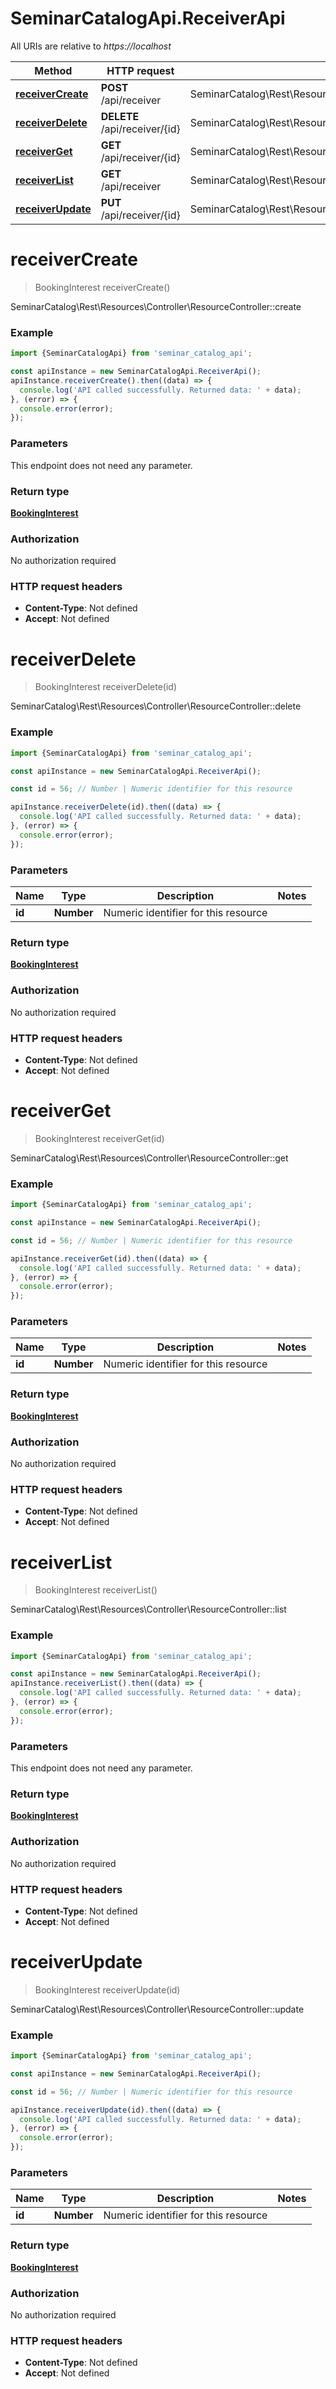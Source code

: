 # SeminarCatalogApi.ReceiverApi

All URIs are relative to *https://localhost*

Method | HTTP request | Description
------------- | ------------- | -------------
[**receiverCreate**](ReceiverApi.md#receiverCreate) | **POST** /api/receiver | SeminarCatalog\\Rest\\Resources\\Controller\\ResourceController::create
[**receiverDelete**](ReceiverApi.md#receiverDelete) | **DELETE** /api/receiver/{id} | SeminarCatalog\\Rest\\Resources\\Controller\\ResourceController::delete
[**receiverGet**](ReceiverApi.md#receiverGet) | **GET** /api/receiver/{id} | SeminarCatalog\\Rest\\Resources\\Controller\\ResourceController::get
[**receiverList**](ReceiverApi.md#receiverList) | **GET** /api/receiver | SeminarCatalog\\Rest\\Resources\\Controller\\ResourceController::list
[**receiverUpdate**](ReceiverApi.md#receiverUpdate) | **PUT** /api/receiver/{id} | SeminarCatalog\\Rest\\Resources\\Controller\\ResourceController::update


<a name="receiverCreate"></a>
# **receiverCreate**
> BookingInterest receiverCreate()

SeminarCatalog\\Rest\\Resources\\Controller\\ResourceController::create

### Example
```javascript
import {SeminarCatalogApi} from 'seminar_catalog_api';

const apiInstance = new SeminarCatalogApi.ReceiverApi();
apiInstance.receiverCreate().then((data) => {
  console.log('API called successfully. Returned data: ' + data);
}, (error) => {
  console.error(error);
});

```

### Parameters
This endpoint does not need any parameter.

### Return type

[**BookingInterest**](BookingInterest.md)

### Authorization

No authorization required

### HTTP request headers

 - **Content-Type**: Not defined
 - **Accept**: Not defined

<a name="receiverDelete"></a>
# **receiverDelete**
> BookingInterest receiverDelete(id)

SeminarCatalog\\Rest\\Resources\\Controller\\ResourceController::delete

### Example
```javascript
import {SeminarCatalogApi} from 'seminar_catalog_api';

const apiInstance = new SeminarCatalogApi.ReceiverApi();

const id = 56; // Number | Numeric identifier for this resource

apiInstance.receiverDelete(id).then((data) => {
  console.log('API called successfully. Returned data: ' + data);
}, (error) => {
  console.error(error);
});

```

### Parameters

Name | Type | Description  | Notes
------------- | ------------- | ------------- | -------------
 **id** | **Number**| Numeric identifier for this resource | 

### Return type

[**BookingInterest**](BookingInterest.md)

### Authorization

No authorization required

### HTTP request headers

 - **Content-Type**: Not defined
 - **Accept**: Not defined

<a name="receiverGet"></a>
# **receiverGet**
> BookingInterest receiverGet(id)

SeminarCatalog\\Rest\\Resources\\Controller\\ResourceController::get

### Example
```javascript
import {SeminarCatalogApi} from 'seminar_catalog_api';

const apiInstance = new SeminarCatalogApi.ReceiverApi();

const id = 56; // Number | Numeric identifier for this resource

apiInstance.receiverGet(id).then((data) => {
  console.log('API called successfully. Returned data: ' + data);
}, (error) => {
  console.error(error);
});

```

### Parameters

Name | Type | Description  | Notes
------------- | ------------- | ------------- | -------------
 **id** | **Number**| Numeric identifier for this resource | 

### Return type

[**BookingInterest**](BookingInterest.md)

### Authorization

No authorization required

### HTTP request headers

 - **Content-Type**: Not defined
 - **Accept**: Not defined

<a name="receiverList"></a>
# **receiverList**
> BookingInterest receiverList()

SeminarCatalog\\Rest\\Resources\\Controller\\ResourceController::list

### Example
```javascript
import {SeminarCatalogApi} from 'seminar_catalog_api';

const apiInstance = new SeminarCatalogApi.ReceiverApi();
apiInstance.receiverList().then((data) => {
  console.log('API called successfully. Returned data: ' + data);
}, (error) => {
  console.error(error);
});

```

### Parameters
This endpoint does not need any parameter.

### Return type

[**BookingInterest**](BookingInterest.md)

### Authorization

No authorization required

### HTTP request headers

 - **Content-Type**: Not defined
 - **Accept**: Not defined

<a name="receiverUpdate"></a>
# **receiverUpdate**
> BookingInterest receiverUpdate(id)

SeminarCatalog\\Rest\\Resources\\Controller\\ResourceController::update

### Example
```javascript
import {SeminarCatalogApi} from 'seminar_catalog_api';

const apiInstance = new SeminarCatalogApi.ReceiverApi();

const id = 56; // Number | Numeric identifier for this resource

apiInstance.receiverUpdate(id).then((data) => {
  console.log('API called successfully. Returned data: ' + data);
}, (error) => {
  console.error(error);
});

```

### Parameters

Name | Type | Description  | Notes
------------- | ------------- | ------------- | -------------
 **id** | **Number**| Numeric identifier for this resource | 

### Return type

[**BookingInterest**](BookingInterest.md)

### Authorization

No authorization required

### HTTP request headers

 - **Content-Type**: Not defined
 - **Accept**: Not defined

